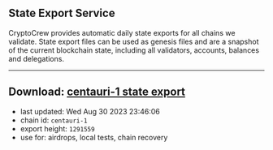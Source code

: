 ## State Export Service
CryptoCrew provides automatic daily state exports for all chains we validate. State export files can be used as genesis files and are a snapshot of the current blockchain state, including all validators, accounts, balances and delegations.

---
**Download: [centauri-1 state export](https://dl.ccvalidators.com/SERVICE/composable/centauri-1_export_1291559.json)**
---

- last updated: Wed Aug 30 2023 23:46:06
- chain id: `centauri-1`
- export height: `1291559`
- use for: airdrops, local tests, chain recovery
